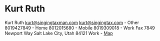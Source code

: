 # Kurt Ruth

Kurt Ruth
[kurt@singingtaxman.com](https://mail.google.com/mail/contacts/ui/ContactManager?js=RAW&maximize=true&hide=true&position=absolute&hl=en&emailsLink=true&sk=true&titleBar=false&border=NONE&eventCallback=ParentStub1266424216467&zx=79dk63-tdxw4o#)
[kurt@singingtax.com](https://mail.google.com/mail/contacts/ui/ContactManager?js=RAW&maximize=true&hide=true&position=absolute&hl=en&emailsLink=true&sk=true&titleBar=false&border=NONE&eventCallback=ParentStub1266424216467&zx=79dk63-tdxw4o#) - Other
8019427849 - Home
8012015680 - Mobile
8019309018 - Work Fax
7849 Newport Way
Salt Lake City, Utah 84121
Work - [Map](https://mail.google.com/mail/contacts/ui/ContactManager?js=RAW&maximize=true&hide=true&position=absolute&hl=en&emailsLink=true&sk=true&titleBar=false&border=NONE&eventCallback=ParentStub1266424216467&zx=79dk63-tdxw4o#)
